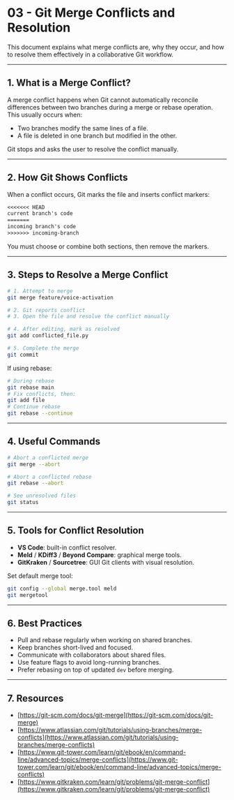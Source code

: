 # 03 - Git Merge Conflicts and Resolution

This document explains what merge conflicts are, why they occur, and how to resolve them effectively in a collaborative Git workflow.

---

## 1. What is a Merge Conflict?

A merge conflict happens when Git cannot automatically reconcile differences between two branches during a merge or rebase operation. This usually occurs when:

* Two branches modify the same lines of a file.
* A file is deleted in one branch but modified in the other.

Git stops and asks the user to resolve the conflict manually.

---

## 2. How Git Shows Conflicts

When a conflict occurs, Git marks the file and inserts conflict markers:

```txt
<<<<<<< HEAD
current branch's code
=======
incoming branch's code
>>>>>>> incoming-branch
```

You must choose or combine both sections, then remove the markers.

---

## 3. Steps to Resolve a Merge Conflict

```bash
# 1. Attempt to merge
git merge feature/voice-activation

# 2. Git reports conflict
# 3. Open the file and resolve the conflict manually

# 4. After editing, mark as resolved
git add conflicted_file.py

# 5. Complete the merge
git commit
```

If using rebase:

```bash
# During rebase
git rebase main
# Fix conflicts, then:
git add file
# Continue rebase
git rebase --continue
```

---

## 4. Useful Commands

```bash
# Abort a conflicted merge
git merge --abort

# Abort a conflicted rebase
git rebase --abort

# See unresolved files
git status
```

---

## 5. Tools for Conflict Resolution

* **VS Code**: built-in conflict resolver.
* **Meld** / **KDiff3** / **Beyond Compare**: graphical merge tools.
* **GitKraken** / **Sourcetree**: GUI Git clients with visual resolution.

Set default merge tool:

```bash
git config --global merge.tool meld
git mergetool
```

---

## 6. Best Practices

* Pull and rebase regularly when working on shared branches.
* Keep branches short-lived and focused.
* Communicate with collaborators about shared files.
* Use feature flags to avoid long-running branches.
* Prefer rebasing on top of updated `dev` before merging.

---

## 7. Resources

* [https://git-scm.com/docs/git-merge](https://git-scm.com/docs/git-merge)
* [https://www.atlassian.com/git/tutorials/using-branches/merge-conflicts](https://www.atlassian.com/git/tutorials/using-branches/merge-conflicts)
* [https://www.git-tower.com/learn/git/ebook/en/command-line/advanced-topics/merge-conflicts](https://www.git-tower.com/learn/git/ebook/en/command-line/advanced-topics/merge-conflicts)
* [https://www.gitkraken.com/learn/git/problems/git-merge-conflict](https://www.gitkraken.com/learn/git/problems/git-merge-conflict)
